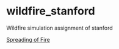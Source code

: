 # wildfire_stanford
Wildfire simulation assignment of stanford

[Spreading of Fire](http://nifty.stanford.edu/2007/shiflet-fire/)
